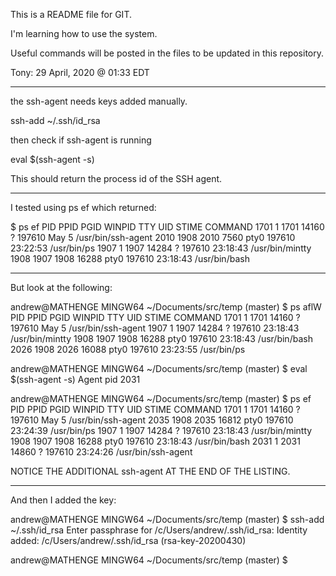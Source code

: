This is a README file for GIT.

I'm learning how to use the system.

Useful commands will be posted in the files to be updated in this repository.

Tony: 29 April, 2020 @ 01:33 EDT

------------------------------------------------------

the ssh-agent needs keys added manually.

ssh-add ~/.ssh/id_rsa

then check if ssh-agent is running

eval $(ssh-agent -s)

This should return the process id of the SSH agent.

------------------------------------------------------

I tested using ps ef which returned:

$ ps ef
      PID    PPID    PGID     WINPID   TTY         UID    STIME COMMAND
     1701       1    1701      14160  ?         197610   May  5 /usr/bin/ssh-agent
     2010    1908    2010       7560  pty0      197610 23:22:53 /usr/bin/ps
     1907       1    1907      14284  ?         197610 23:18:43 /usr/bin/mintty
     1908    1907    1908      16288  pty0      197610 23:18:43 /usr/bin/bash

------------------------------------------------------

But look at the following:

andrew@MATHENGE MINGW64 ~/Documents/src/temp (master)
$ ps aflW
      PID    PPID    PGID     WINPID   TTY         UID    STIME COMMAND
     1701       1    1701      14160  ?         197610   May  5 /usr/bin/ssh-agent
     1907       1    1907      14284  ?         197610 23:18:43 /usr/bin/mintty
     1908    1907    1908      16288  pty0      197610 23:18:43 /usr/bin/bash
     2026    1908    2026      16088  pty0      197610 23:23:55 /usr/bin/ps

andrew@MATHENGE MINGW64 ~/Documents/src/temp (master)
$ eval $(ssh-agent -s)
Agent pid 2031

andrew@MATHENGE MINGW64 ~/Documents/src/temp (master)
$ ps ef
      PID    PPID    PGID     WINPID   TTY         UID    STIME COMMAND
     1701       1    1701      14160  ?         197610   May  5 /usr/bin/ssh-agent
     2035    1908    2035      16812  pty0      197610 23:24:39 /usr/bin/ps
     1907       1    1907      14284  ?         197610 23:18:43 /usr/bin/mintty
     1908    1907    1908      16288  pty0      197610 23:18:43 /usr/bin/bash
     2031       1    2031      14860  ?         197610 23:24:26 /usr/bin/ssh-agent

NOTICE THE ADDITIONAL ssh-agent AT THE END OF THE LISTING.

------------------------------------------------------

And then I added the key:

andrew@MATHENGE MINGW64 ~/Documents/src/temp (master)
$ ssh-add ~/.ssh/id_rsa
Enter passphrase for /c/Users/andrew/.ssh/id_rsa:
Identity added: /c/Users/andrew/.ssh/id_rsa (rsa-key-20200430)

andrew@MATHENGE MINGW64 ~/Documents/src/temp (master)
$
